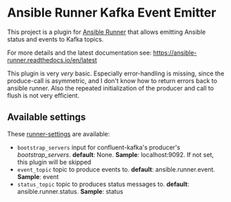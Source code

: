 Ansible Runner Kafka Event Emitter
=================================

This project is a plugin for [Ansible Runner](https://github.com/ansible/ansible-runner) that allows emitting Ansible status and events to Kafka topics.

For more details and the latest documentation see: https://ansible-runner.readthedocs.io/en/latest

This plugin is very *very* basic. Especially error-handling is missing, since the produce-call is asymmetric, and I don't know how to return errors back to ansible runner.
Also the repeated initialization of the producer and call to flush is not very efficient.

Available settings
------------------

These [runner-settings](https://ansible-runner.readthedocs.io/en/latest/intro.html#env-settings-settings-for-runner-itself) are available:

- `bootstrap_servers` input for confluent-kafka's producer's *bootstrap_servers*. **default**: None. **Sample**: localhost:9092. If not set, this plugin will be skipped
- `event_topic` topic to produce events to. **default**: ansible.runner.event. **Sample**: event
- `status_topic` topic to produces status messages to. **default**: ansible.runner.status. **Sample**: status
